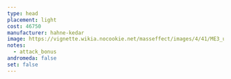 ```yaml
---
type: head
placement: light
cost: 46750
manufacturer: hahne-kedar
image: https://vignette.wikia.nocookie.net/masseffect/images/4/41/ME3_umbra_visor.png/revision/latest/scale-to-width-down/115?cb=20120312191552
notes:
  - attack_bonus
andromeda: false
set: false
---
```


